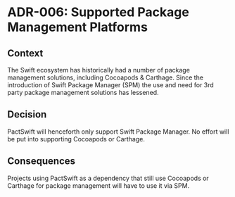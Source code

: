 # ADR-006: Supported Package Management Platforms

## Context

The Swift ecosystem has historically had a number of package management solutions, including Cocoapods & Carthage. Since the introduction of Swift Package Manager (SPM) the use and need for 3rd party package management solutions has lessened.

## Decision

PactSwift will henceforth only support Swift Package Manager. No effort will be put into supporting Cocoapods or Carthage.

## Consequences

Projects using PactSwift as a dependency that still use Cocoapods or Carthage for package management will have to use it via SPM. 

